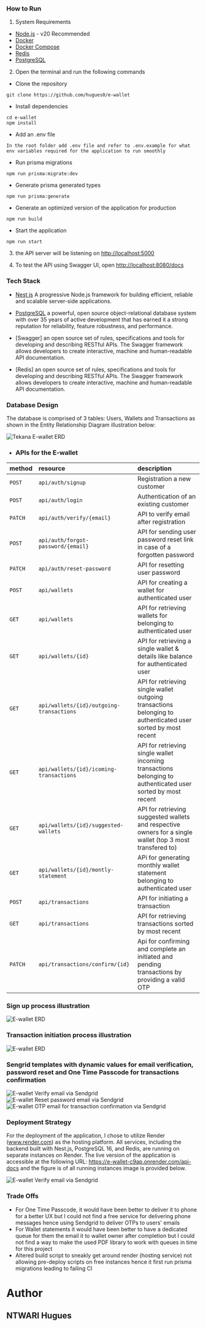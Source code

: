 
### How to Run

1. System Requirements 

- [Node.js](https://nodejs.org/en/) - v20 Recommended
- [Docker](https://docs.docker.com/install/) 
- [Docker Compose](https://docs.docker.com/compose/install/) 
- [Redis](https://redis.io/docs/latest/operate/oss_and_stack/install/install-redis/) 
- [PostgreSQL](https://www.postgresql.org/) 

2. Open the terminal and run the following commands 

- Clone the repository

```
git clone https://github.com/hugues0/e-wallet
```

- Install dependencies

```
cd e-wallet
npm install
```

- Add an .env file

```
In the root folder add .env file and refer to .env.example for what env variables required for the application to run smoothly
```

- Run prisma migrations

```
npm run prisma:migrate:dev
```

- Generate prisma generated types

```
npm run prisma:generate
```

-  Generate an optimized version of the  application for production 

```
npm run build
```

-  Start the application 

```
npm run start
```

3. the API server will be listening on [http://localhost:5000](http://localhost:5000)

4. To test the API using Swagger UI, open [http://localhost:8080/docs](http://localhost:5000/api-docs)


### Tech Stack 

  - [Nest js](https://nestjs.com/) A progressive Node.js framework for building efficient, reliable and scalable server-side applications.

  - [PostgreSQL](https://www.postgresql.org/) a powerful, open source object-relational database system with over 35 years of active development that has earned it a strong reputation for reliability, feature robustness, and performance.
 
  - [Swagger] an open source set of rules, specifications and tools for developing and describing RESTful APIs. The Swagger framework allows developers to create interactive, machine and human-readable API documentation.

   - [Redis] an open source set of rules, specifications and tools for developing and describing RESTful APIs. The Swagger framework allows developers to create interactive, machine and human-readable API documentation.


### Database Design

The database is comprised of 3 tables: Users, Wallets and Transactions as shown in the Entity Relationship Diagram illustration below:

 ![Tekana E-wallet ERD](./images/erd.png)

- ### APIs for the E-wallet

   

| method             | resource         | description                                                                                    |
|:-------------------|:-----------------|:-----------------------------------------------------------------------------------------------|
| `POST`             | `api/auth/signup`         | Registration a new customer                                      |
| `POST`             | `api/auth/login`     | Authentication of an existing customer                   |
| `PATCH`             | `api/auth/verify/{email}`     | API to verify email after registration                   |
| `POST`             | `api/auth/forgot-password/{email}`     | API for sending user password reset link in case of a forgotten password                   |
| `PATCH`             | `api/auth/reset-password`     | API for resetting user password              |
| `POST`             | `api/wallets`     | API for creating a wallet for authenticated user             |
| `GET`             | `api/wallets`     | API for retrieving wallets for belonging to authenticated user             |
| `GET`             | `api/wallets/{id}`     | API for retrieving a single wallet & details like balance for authenticated user             |
| `GET`             | `api/wallets/{id}/outgoing-transactions`     | API for retrieving single wallet outgoing transactions belonging to authenticated user sorted by most recent           |
| `GET`             | `api/wallets/{id}/icoming-transactions`     | API for retrieving single wallet incoming transactions belonging to authenticated user  sorted by most recent           |
| `GET`             | `api/wallets/{id}/suggested-wallets`     | API for retrieving suggested wallets and respective owners for a single wallet (top 3 most transfered to)             |
| `GET`             | `api/wallets/{id}/montly-statement`     | APi for generating monthly wallet statement belonging to authenticated user             |
| `POST`             | `api/transactions`     | API for initiating a transaction             |
| `GET`             | `api/transactions`     | API for retrieving transactions sorted by most recent             |
| `PATCH`             | `api/transactions/confirm/{id}`     | Api for confirming and complete an initiated and pending transactions by providing a valid OTP             |


### Sign up process illustration

 ![E-wallet ERD](./images/signup.png)

### Transaction initiation process illustration

 ![E-wallet ERD](./images/transaction.png)

### Sengrid templates with dynamic values for email verification, password reset and One Time Passcode for transactions confirmation

 ![E-wallet Verify email via Sendgrid](./images/verify.png)
 ![E-wallet Reset password email via Sendgrid](./images/reset.png)
 ![E-wallet OTP email for transaction confirmation via Sendgrid](./images/otp.png)

### Deployment Strategy

For the deployment of the application, I chose to utilize Render (www.render.com) as the hosting platform. All services, including the backend built with Nest.js, PostgreSQL 16, and Redis,
are running on separate instances on Render. The live version of the application is accessible at the following URL: https://e-wallet-c9ap.onrender.com/api-docs and the figure is of all running 
instances image is provided below.

 ![E-wallet Verify email via Sendgrid](./images/instances.png)

### Trade Offs

  - For One Time Passcode, it would have been better to deliver it to phone for a better UX but I could not find a free service for delivering phone messages hence using Sendgrid to deliver OTPs to users' emails
  - For Wallet statements it would have been better to have a dedicated queue for them the email it to wallet owner after completion but I could not find a way to make the used PDF library to work with queues in time for this project
  - Altered build script to sneakly get around render (hosting service) not allowing pre-deploy scripts on free instances hence it first run prisma migrations leading to failing CI 

  
# **Author**

## **NTWARI Hugues**

